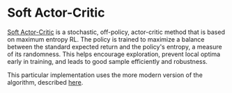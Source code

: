 [1]: https://arxiv.org/abs/1801.01290

[2]: https://arxiv.org/abs/1812.05905

# Soft Actor-Critic

[Soft Actor-Critic][1] is a stochastic, off-policy, actor-critic method that is based on
maximum entropy RL. The policy is trained to maximize a balance between the standard
expected return and the policy's entropy, a measure of its randomness. This helps
encourage exploration, prevent local optima early in training, and leads to good sample
efficiently and robustness.

This particular implementation uses the more modern version of the algorithm,
described [here][2].